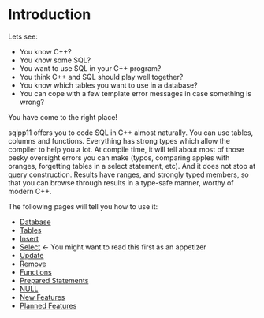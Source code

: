 # Introduction
Lets see: 
* You know C++?
* You know some SQL?
* You want to use SQL in your C++ program?
* You think C++ and SQL should play well together?
* You know which tables you want to use in a database?
* You can cope with a few template error messages in case something is wrong?

You have come to the right place!

sqlpp11 offers you to code SQL in C++ almost naturally. You can use tables, columns and functions. Everything has strong types which allow the compiler to help you a lot. At compile time, it will tell about most of those pesky oversight errors you can make (typos, comparing apples with oranges, forgetting tables in a select statement, etc). And it does not stop at query construction. Results have ranges, and strongly typed members, so that you can browse through results in a type-safe manner, worthy of modern C++.

The following pages will tell you how to use it:
* [Database](wiki/Database)
* [Tables](wiki/Tables)
* [Insert](wiki/Insert)
* [Select](wiki/Select) <- You might want to read this first as an appetizer
* [Update](wiki/Update)
* [Remove](wiki/Remove)
* [Functions](wiki/Functions)
* [Prepared Statements](wiki/Prepared-Statements)
* [NULL](wiki/NULL)
* [New Features](wiki/New-Features)
* [Planned Features](wiki/Planned-Features)